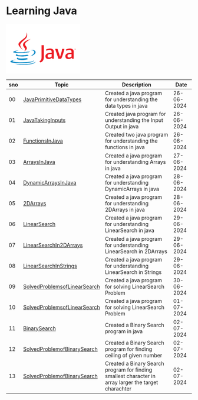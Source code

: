 # Learning Java 
<img src = 'https://github.com/SimabBits/Learning-Java/blob/main/Javapng.png' width ='200px' alt = Java Image>

|sno|Topic|Description|Date|
|-|-|-|-|
|00|[JavaPrimitiveDataTypes](JavaPrimitiveDataTypes)|Created a java program for understanding the data types in java|26-06-2024|
|01|[JavaTakingInputs](javaTakingInputs)|Created java program for understanding the Input Output in java|26-06-2024|
|02|[FunctionsInJava](FunctionsInJava)|Created two java program for understanding the functions in java|26-06-2024|
|03|[ArraysInJava](ArraysInJava)|Created a java program for understanding Arrays in java|27-06-2024|
|04|[DynamicArraysInJava](DynamicArraysInJava)|Created a java program for understanding DynamicArrays in java|28-06-2024|
|05|[2DArrays](2DArrays)|Created a java program for understanding 2DArrays in java|28-06-2024|
|06|[LinearSearch](LinearSearch)|Created a java program for understanding LinearSearch in java|29-06-2024|
|07|[LinearSearchIn2DArrays](LinearSearchIn2dArrays)|Created a java program for understanding LinearSearch in 2DArrays|29-06-2024|
|08|[LinearSearchInStrings](LinearSearchIn_Strings)|Created a java program for understanding LinearSearch in Strings|29-06-2024|
|09|[SolvedProblemsofLinearSearch](LeetCodeProblems)|Created a java program for solving LinearSearch Problem|30-06-2024|
|10|[SolvedProblemsofLinearSearch](LeetCodeProblems)|Created a java program for solving LinearSearch Problem|01-07-2024|
|11|[BinarySearch](BinarySearch)|Created a Binary Search program in java|02-07-2024|
|12|[SolvedProblemofBinarySearch](BinarySearchProblems/FindCeiling)|Created a Binary Search program for finding ceiling of given number|02-07-2024|
|13|[SolvedProblemofBinarySearch](BinarySearchProblems/FindCeiling)|Created a Binary Search program for finding smallest character in array larger the target charachter|02-07-2024|
